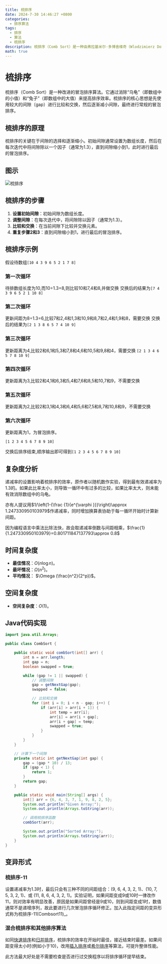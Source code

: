 ```yaml
---
title: 梳排序
date: 2024-7-30 14:46:27 +0800
categories:
  - 排序算法
tags:
  - 排序
  - 算法
  - 梳排序
description: 梳排序（Comb Sort）是一种由弗拉基米尔·多博舍维奇（Wlodzimierz Dobosiewicz）于1980年所发明的不稳定排序算法，并由史蒂芬·莱西（Stephen Lacey）和理查德·博克斯（Richard Box）于1991年四月号的Byte杂志中推广。梳排序是改良自冒泡排序和快速排序，其要旨在于消除“乌龟”，亦即在数组尾部的小数值，这些数值是造成冒泡排序缓慢的主因。相对地，“兔子”，亦即在数组前端的大数值，不影响冒泡排序的性能。
math: true
---
```



# 梳排序

梳排序（Comb Sort）是一种改进的冒泡排序算法。它通过消除“乌龟”（即数组中的小值）和“兔子”（即数组中的大值）来提高排序效率。梳排序的核心思想是先使用较大的间隙（gap）进行比较和交换，然后逐渐减小间隙，最终进行常规的冒泡排序。

## 梳排序的原理

梳排序的关键在于间隙的选择和逐渐缩小。初始间隙通常设置为数组长度，然后在每次迭代中将间隙除以一个因子（通常为1.3），直到间隙缩小到1，此时进行最后的冒泡排序。

## 图示

![梳排序](https://rd-wang.github.io/assets/img/sort/梳排序.gif)

## 梳排序的步骤

1. **设置初始间隙**：初始间隙为数组长度。
2. **调整间隙**：在每次迭代中，将间隙除以因子（通常为1.3）。
3. **比较和交换**：在当前间隙下比较并交换元素。
4. **重复步骤2和3**：直到间隙缩小到1，进行最后的冒泡排序。

## 梳排序示例

假设待数组`[10 4 3 9 6 5 2 1 7 8]`

### 第一次循环

待排数组长度为10,而10÷1.3=8,则比较10和7,4和8,并做交换
交换后的结果为`[7 4 3 9 6 5 2 1 10 8]`

### 第二次循环
更新间距为8÷1.3=6,比较7和2,4和1,3和10,9和8,7和2,4和1,9和8，需要交换
交换后的结果为`[2 1 3 8 6 5 7 4 10 9]`

### 第三次循环
更新距离为4,比较2和6,1和5,3和7,8和4,6和10,5和9,8和4，需要交换
`[2 1 3 4 6 5 7 8 10 9]`

### 第四次循环
更新距离为3,比较2和4,1和6,3和5,4和7,6和8,5和10,7和9，不需要交换

### 第五次循环
更新距离为2,比较2和3,1和4,3和6,4和5,6和7,5和8,7和10,8和9，不需要交换

### 第六次循环
更新距离为1，为冒泡排序。

`[1 2 3 4 5 6 7 8 9 10]`

交换后排序结束,顺序输出即可得到`[1 2 3 4 5 6 7 8 9 10]`

## 复杂度分析
递减率的设置影响着梳排序的效率，原作者以随机数作实验，得到最有效递减率为1.3的。如果此比率太小，则导致一循环中有过多的比较，如果比率太大，则未能有效消除数组中的乌龟。

亦有人提议用$1/\left(1-{\frac {1}{e^{\varphi }}}\right)\approx 1.247330950103979$作递减率，同时增加换算表协助于每一循环开始时计算新间距。

因为编程语言中乘法比除法快，故会取递减率倒数与间距相乘，$\frac{1}{1.247330950103979}=0.801711847137793\approx 0.8$

## 时间复杂度

- **最佳情况**：$O(n\log n)$。 
- **最坏情况**：$\Omega(n^2)$。 
- **平均情况**： $\Omega (\frac{n^2}{2^p})$。
  
## 空间复杂度

- **空间复杂度**：$O(1)$。

## Java代码实现

```java
import java.util.Arrays;

public class CombSort {

    public static void combSort(int[] arr) {
        int n = arr.length;
        int gap = n;
        boolean swapped = true;

        while (gap != 1 || swapped) {
            // 调整间隙
            gap = getNextGap(gap);
            swapped = false;

            // 比较和交换
            for (int i = 0; i < n - gap; i++) {
                if (arr[i] > arr[i + 1]) {
                    int temp = arr[i];
                    arr[i] = arr[i + gap];
                    arr[i + gap] = temp;
                    swapped = true;
                }
            }
        }
    }

    // 计算下一个间隙
    private static int getNextGap(int gap) {
        gap = (gap * 10) / 13;
        if (gap < 1) {
            return 1;
        }
        return gap;
    }

    public static void main(String[] args) {
        int[] arr = {6, 4, 3, 7, 1, 9, 8, 2, 5};
        System.out.println("Given Array:");
        System.out.println(Arrays.toString(arr));

        // 调用梳排序函数
        combSort(arr);

        System.out.println("Sorted Array:");
        System.out.println(Arrays.toString(arr));
    }
}
```

## 变异形式

### 梳排序-11

设置递减率为1.3时，最后只会有三种不同的间距组合：(9, 6, 4, 3, 2, 1)、(10, 7, 5, 3, 2, 1)、或 (11, 8, 6, 4, 3, 2, 1)。实验证明，如果间距变成9或10时一律改作11，则对效率有明显改善，原因是如果间距曾经是9或10，则到间距变成1时，数值通常不是递增序列，故此要进行几次冒泡排序循环修正。加入此指定间距的变异形式称为梳排序-11(Combsort11)_。

### 混合梳排序和其他排序算法

如同[快速排序](https://rd-wang.github.io/posts/快速排序/)和[归并排序](https://rd-wang.github.io/posts/归并排序/)，梳排序的效率在开始时最佳，接近结束时最差。如果间距变得太小时(例如小于10)，改用[插入排序](https://rd-wang.github.io/posts/插入排序/)或[希尔排序](https://rd-wang.github.io/posts/希尔排序/)等算法，可提升整体性能。

此方法最大好处是不需要检查是否进行过交换程序以将排序循环提早结束。